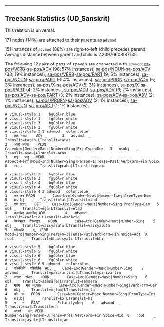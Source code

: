 

--------------------------------------------------------------------------------

## Treebank Statistics (UD_Sanskrit)

This relation is universal.

171 nodes (14%) are attached to their parents as `advmod`.

151 instances of `advmod` (88%) are right-to-left (child precedes parent).
Average distance between parent and child is 2.23976608187135.

The following 12 pairs of parts of speech are connected with `advmod`: [sa-pos/VERB]()-[sa-pos/ADV]() (98; 57% instances), [sa-pos/NOUN]()-[sa-pos/ADV]() (33; 19% instances), [sa-pos/VERB]()-[sa-pos/PART]() (9; 5% instances), [sa-pos/NOUN]()-[sa-pos/PART]() (6; 4% instances), [sa-pos/PRON]()-[sa-pos/ADV]() (5; 3% instances), [sa-pos/X]()-[sa-pos/ADV]() (5; 3% instances), [sa-pos/X]()-[sa-pos/PART]() (4; 2% instances), [sa-pos/ADJ]()-[sa-pos/ADV]() (3; 2% instances), [sa-pos/ADV]()-[sa-pos/PART]() (3; 2% instances), [sa-pos/ADV]()-[sa-pos/ADV]() (2; 1% instances), [sa-pos/PROPN]()-[sa-pos/ADV]() (2; 1% instances), [sa-pos/NOUN]()-[sa-pos/ADJ]() (1; 1% instances).


~~~ conllu
# visual-style 1	bgColor:blue
# visual-style 1	fgColor:white
# visual-style 3	bgColor:blue
# visual-style 3	fgColor:white
# visual-style 3 1 advmod	color:blue
1	ततः	ततस्	ADV	_	_	3	advmod	_	Translit=tataḥ|LTranslit=tatas
2	असौ	अदस्	PRON	_	Case=Nom|Gender=Masc|Number=Sing|PronType=Dem	3	nsubj	_	Translit=asau|LTranslit=adas
3	प्राह	प्राह	VERB	_	Aspect=Perf|Mood=Ind|Number=Sing|Person=1|Tense=Past|VerbForm=Fin|Voice=Act	0	root	_	Translit=prāha|LTranslit=prāha

~~~


~~~ conllu
# visual-style 3	bgColor:blue
# visual-style 3	fgColor:white
# visual-style 4	bgColor:blue
# visual-style 4	fgColor:white
# visual-style 4 3 advmod	color:blue
1	तत्	तद्	PRON	_	Case=Nom|Gender=Neut|Number=Sing|PronType=Dem	5	nsubj	_	Translit=tat|LTranslit=tad
2	एषा	एतद्	DET	_	Case=Acc|Gender=Neut|Number=Sing|PronType=Dem	5	obl	_	Translit=eṣā|LTranslit=etad
3	कदाचिद्	कदाचिद्	ADV	_	_	4	advmod	_	Translit=kadācid|LTranslit=kadācid
4	वैश्यासुता	वैस्यशुत	NOUN	_	Case=Acc|Gender=Neut|Number=Sing	5	obj	_	Translit=vaiśyāsutā|LTranslit=vaisyaśuta
5	भविष्यति	भू	VERB	_	Mood=Ind|Number=Sing|Person=3|Tense=Fut|VerbForm=Fin|Voice=Act	0	root	_	Translit=bhaviṣyati|LTranslit=bhū

~~~


~~~ conllu
# visual-style 5	bgColor:blue
# visual-style 5	fgColor:white
# visual-style 6	bgColor:blue
# visual-style 6	fgColor:white
# visual-style 6 5 advmod	color:blue
1	परिवर्तिनि	परिवर्तिन्	ADJ	_	Case=Loc|Gender=Masc|Number=Sing	2	advmod	_	Translit=parivartini|LTranslit=parivartin
2	संसारे	संसर	NOUN	_	Case=Loc|Gender=Masc|Number=Sing	6	obl	_	Translit=saṁsāre|LTranslit=saṁsara
3	मृतम्	मृत	NOUN	_	Case=Acc|Gender=Masc|Number=Sing|VerbForm=Ger	6	obj	_	Translit=mr̥tam|LTranslit=mr̥ta
4	को	क	PRON	_	Case=Nom|Gender=Masc|Number=Sing|PronType=Int	6	nsubj	_	Translit=ko|LTranslit=ka
5	न	न	PART	_	Polarity=Neg	6	advmod	_	Translit=na|LTranslit=na
6	जायते	जन्	VERB	_	Number=Sing|Person=3|Tense=Pres|VerbForm=Fin|Voice=Mid	0	root	_	Translit=jāyate|LTranslit=jan

~~~


